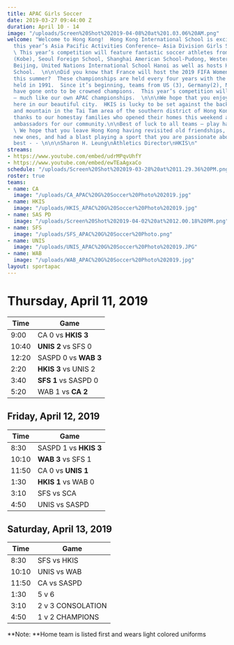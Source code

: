 ```yaml
---
title: APAC Girls Soccer
date: 2019-03-27 09:44:00 Z
duration: April 10 - 14
image: "/uploads/Screen%20Shot%202019-04-08%20at%201.03.06%20AM.png"
welcome: "Welcome to Hong Kong!  Hong Kong International School is excited to host
  this year’s Asia Pacific Activities Conference– Asia Division Girls Soccer Championships.
  \ This year’s competition will feature fantastic soccer athletes from Canadian Academy
  (Kobe), Seoul Foreign School, Shanghai American School-Pudong, Western Academy of
  Beijing, United Nations International School Hanoi as well as hosts Hong Kong International
  School.  \n\n\nDid you know that France will host the 2019 FIFA Women’s World Cup
  this summer?  These championships are held every four years with the first championship
  held in 1991.  Since it’s beginning, teams from US (3), Germany(2), Norway and Japan
  have gone onto to be crowned champions.  This year’s competition will be hard fought
  – much like our own APAC championships.  \n\n\nWe hope that you enjoy your time
  here in our beautiful city.  HKIS is lucky to be set against the backdrop of sea
  and mountain in the Tai Tam area of the southern district of Hong Kong Island.  Many
  thanks to our homestay families who opened their homes this weekend and served as
  ambassadors for our community.\n\nBest of luck to all teams – play hard, play fair!!
  \ We hope that you leave Hong Kong having revisited old friendships,  made some
  new ones, and had a blast playing a sport that you are passionate about.  All the
  best - - \n\n\nSharon H. Leung\nAthletics Director\nHKIS\n"
streams:
- https://www.youtube.com/embed/udrMPqvUhfY
- https://www.youtube.com/embed/ewTEaAgxaCo
schedule: "/uploads/Screen%20Shot%202019-03-28%20at%2011.29.36%20PM.png"
roster: true
teams:
- name: CA
  image: "/uploads/CA_APAC%20G%20Soccer%20Photo%202019.jpg"
- name: HKIS
  image: "/uploads/HKIS_APAC%20G%20Soccer%20Photo%202019.jpg"
- name: SAS PD
  image: "/uploads/Screen%20Shot%202019-04-02%20at%2012.00.18%20PM.png"
- name: SFS
  image: "/uploads/SFS_APAC%20G%20Soccer%20Photo.png"
- name: UNIS
  image: "/uploads/UNIS_APAC%20G%20Soccer%20Photo%202019.JPG"
- name: WAB
  image: "/uploads/WAB_APAC%20G%20Soccer%20Photo%202019.jpg"
layout: sportapac
---
```


# **Thursday, April 11, 2019**

| **Time** | **Game** |
| ------------- | ------------- |
| 9:00    | CA 0 vs **HKIS 3**   |
| 10:40   | **UNIS 2** vs SFS 0  |
| 12:20    | SASPD 0 vs **WAB 3**  |
| 2:20    | **HKIS 3** vs UNIS 2   |
| 3:40    | **SFS 1** vs SASPD 0  |
| 5:20    | WAB 1 vs **CA 2** |

## Friday, April 12, 2019

| **Time** | **Game** |
| ------------- | ------------- |
| 8:30    | SASPD 1 vs **HKIS 3**  |
| 10:10   | **WAB 3** vs SFS 1  |
| 11:50    | CA 0 vs **UNIS 1**  |
| 1:30    | **HKIS 1** vs WAB 0  |
| 3:10    | SFS vs SCA |
| 4:50    | UNIS vs SASPD  |

## Saturday, April 13, 2019

| **Time** | **Game** |
| ------------- | ------------- |
| 8:30   | SFS vs HKIS |
| 10:10   | UNIS vs WAB   |
| 11:50   | CA vs SASPD  |\
| 1:30  | 5 v 6  |
| 3:10  | 2 v 3 CONSOLATION |
| 4:50  |  1 v 2 CHAMPIONS  |

\*\*Note: \*\*Home team is listed first and wears light colored uniforms